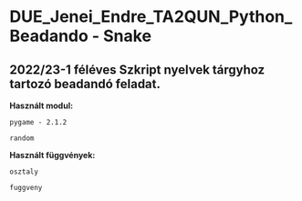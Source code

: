 # DUE_Jenei_Endre_TA2QUN_Python_Beadando - Snake

## 2022/23-1 féléves Szkript nyelvek tárgyhoz tartozó beadandó feladat.

**Használt modul:**
  ```
  pygame - 2.1.2
  ```
  ```
  random
  ```

**Használt függvények:**
  ```
  osztaly
  ```
  ```
  fuggveny
  ```
